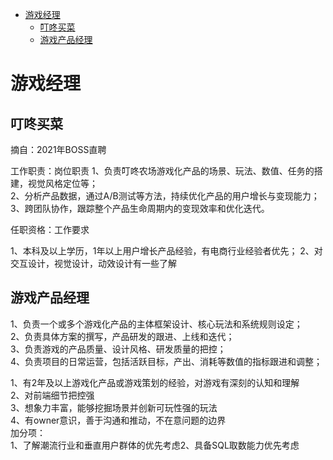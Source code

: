 <!-- TOC -->

- [游戏经理](#游戏经理)
  - [叮咚买菜](#叮咚买菜)
  - [游戏产品经理](#游戏产品经理)

<!-- /TOC -->

# 游戏经理

## 叮咚买菜

摘自：2021年BOSS直聘

工作职责：岗位职责
1、负责叮咚农场游戏化产品的场景、玩法、数值、任务的搭建，视觉风格定位等；  
2、分析产品数据，通过A/B测试等方法，持续优化产品的用户增长与变现能力；  
3、跨团队协作，跟踪整个产品生命周期内的变现效率和优化迭代。  


任职资格：工作要求

1、本科及以上学历，1年以上用户增长产品经验，有电商行业经验者优先；
2、对交互设计，视觉设计，动效设计有一些了解

## 游戏产品经理

1、负责一个或多个游戏化产品的主体框架设计、核心玩法和系统规则设定；    
2、负责具体方案的撰写，产品研发的跟进、上线和迭代；    
3、负责游戏的产品质量、设计风格、研发质量的把控；    
4、负责项目的日常运营，包括活跃目标，产出、消耗等数值的指标跟进和调整；  

1、有2年及以上游戏化产品或游戏策划的经验，对游戏有深刻的认知和理解    
2、对前端细节把控强    
3、想象力丰富，能够挖掘场景并创新可玩性强的玩法    
4、有owner意识，善于沟通和推动，不在意问题的边界     
加分项：  
1、了解潮流行业和垂直用户群体的优先考虑2、具备SQL取数能力优先考虑  
